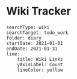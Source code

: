 # Wiki Tracker

``` tracker
searchType: wiki
searchTarget: todo_work
folder: diary
startDate: 2021-01-01
endDate: 2021-01-31
line:
	title: Wiki Links
	yAxisLabel: Count
	lineColor: yellow
```